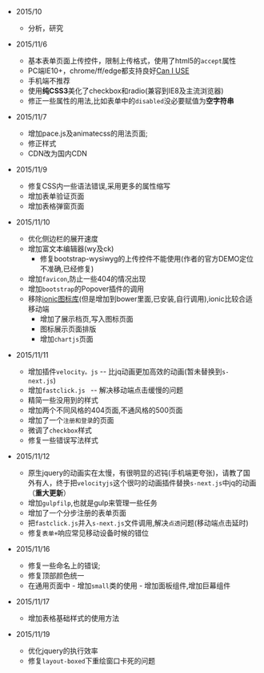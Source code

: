 - 2015/10
  - 分析，研究
- 2015/11/6
  - 基本表单页面上传控件，限制上传格式，使用了html5的`accept`属性 
   - PC端IE10+，chrome/ff/edge都支持良好[Can I USE](http://caniuse.com/#search=accept) 
   - 手机端不推荐
   - 使用**纯CSS3**美化了checkbox和radio(兼容到IE8及主流浏览器)
   - 修正一些属性的用法,比如表单中的```disabled```没必要赋值为**空字符串**
- 2015/11/7
  - 增加pace.js及animatecss的用法页面;
  - 修正样式 
  - CDN改为国内CDN
- 2015/11/9
  - 修复CSS内一些语法错误,采用更多的属性缩写
  - 增加表单验证页面
  - 增加表格弹窗页面
- 2015/11/10
  - 优化侧边栏的展开速度
  - 增加富文本编辑器(wy及ck)
    - 修复bootstrap-wysiwyg的上传控件不能使用(作者的官方DEMO定位不准确,已经修复)
  - 增加```favicon```,防止一些404的情况出现
  - 增加`bootstrap`的Popover插件的调用
  - 移除[ionic图标库](http://ionicons.com/)(但是增加到bower里面,已安装,自行调用),ionic比较合适移动端
    - 增加了展示档页,写入图标页面
    - 图标展示页面排版
    - 增加```chartjs```页面

- 2015/11/11
     - 增加插件`velocity。js` -- 比jq动画更加高效的动画(暂未替换到`s-next.js`)
     - 增加`fastclick.js ` -- 解决移动端点击缓慢的问题
     - 精简一些没用到的样式
     - 增加两个不同风格的404页面,不通风格的500页面
     - 增加了一个`注册和登录`的页面
     - 微调了`checkbox`样式
     - 修复一些错误写法样式
- 2015/11/12
     - 原生jquery的动画实在太慢，有很明显的迟钝(手机端更夸张)，请教了国外有人，终于把`velocityjs`这个很叼的动画插件替换`s-next.js`中jq的动画（**重大更新**）
	 - 增加`gulpfilp`,也就是gulp来管理一些任务
	 - 增加了一个分步注册的表单页面
	 - 把`fastclick.js`并入`s-next.js`文件调用,解决```点透```问题(移动端点击延时)
	 - 修复`表单+`响应常见移动设备时候的错位
- 2015/11/16
     - 修复一些命名上的错误;
     - 修复顶部颜色统一
     - 在通用页面中
      - 增加`small`类的使用
      - 增加面板组件,增加巨幕组件
- 2015/11/17
     - 增加表格基础样式的使用方法
- 2015/11/19
     - 优化jquery的执行效率
     - 修复`layout-boxed`下重绘窗口卡死的问题
 